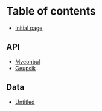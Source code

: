 # Table of contents

* [Initial page](README.md)

## API

* [Myeonbul](api/myeonbul.md)
* [Geupsik](api/geupsik.md)

## Data

* [Untitled](data/untitled.md)


